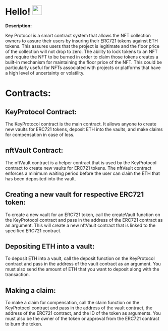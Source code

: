 <h1>
  Hello!
  <img src="https://media.giphy.com/media/hvRJCLFzcasrR4ia7z/giphy.gif" width="30px"/>
</h1>

**Description:**

Key Protocol is a smart contract system that allows the NFT collection owners to assure their users by insuring their ERC721 tokens against ETH tokens.
This assures users that the project is legitimate and the floor price of the collection will not drop to zero. The ability to lock tokens to an NFT and require the NFT to be burned in order to claim those tokens creates a built-in mechanism for maintaining the floor price of the NFT. This could be particularly useful for NFTs associated with projects or platforms that have a high level of uncertainty or volatility.

<h1>
  Contracts:
</h1>

<h2>
  KeyProtocol Contract:
</h2>

The KeyProtocol contract is the main contract. It allows anyone to create new vaults for ERC721 tokens, deposit ETH into the vaults, and make claims for compensation in case of loss.

<h2>
  nftVault Contract:
</h2>

The nftVault contract is a helper contract that is used by the KeyProtocol contract to create new vaults for ERC721 tokens. The nftVault contract enforces a minimum waiting period before the user can claim the ETH that has been deposited into the vault.

<h2>
  Creating a new vault for respective ERC721 token:
</h2>

To create a new vault for an ERC721 token, call the createVault function on the KeyProtocol contract and pass in the address of the ERC721 contract as an argument. This will create a new nftVault contract that is linked to the specified ERC721 contract.

<h2>
  Depositing ETH into a vault:
</h2>

To deposit ETH into a vault, call the deposit function on the KeyProtocol contract and pass in the address of the vault contract as an argument. You must also send the amount of ETH that you want to deposit along with the transaction.

<h2>
  Making a claim:
</h2>

To make a claim for compensation, call the claim function on the KeyProtocol contract and pass in the address of the vault contract, the address of the ERC721 contract, and the ID of the token as arguments. You must also be the owner of the token or approval from the ERC721 contract to burn the token.
